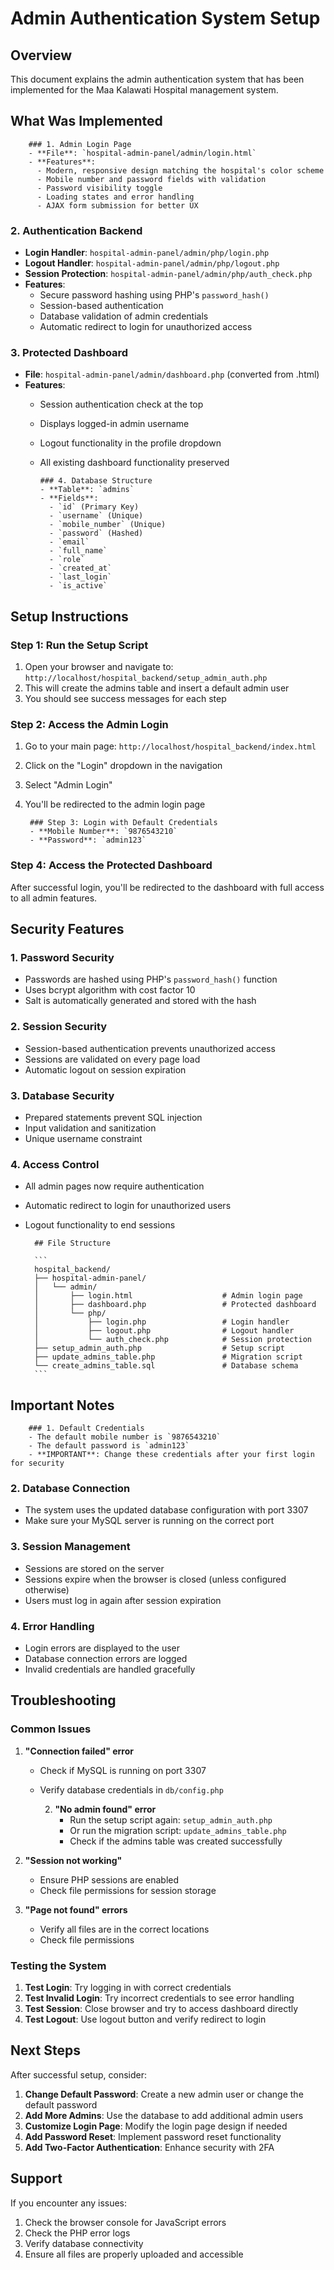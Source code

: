 # Admin Authentication System Setup

## Overview
This document explains the admin authentication system that has been implemented for the Maa Kalawati Hospital management system.

## What Was Implemented

        ### 1. Admin Login Page
        - **File**: `hospital-admin-panel/admin/login.html`
        - **Features**:
          - Modern, responsive design matching the hospital's color scheme
          - Mobile number and password fields with validation
          - Password visibility toggle
          - Loading states and error handling
          - AJAX form submission for better UX

### 2. Authentication Backend
- **Login Handler**: `hospital-admin-panel/admin/php/login.php`
- **Logout Handler**: `hospital-admin-panel/admin/php/logout.php`
- **Session Protection**: `hospital-admin-panel/admin/php/auth_check.php`
- **Features**:
  - Secure password hashing using PHP's `password_hash()`
  - Session-based authentication
  - Database validation of admin credentials
  - Automatic redirect to login for unauthorized access

### 3. Protected Dashboard
- **File**: `hospital-admin-panel/admin/dashboard.php` (converted from .html)
- **Features**:
  - Session authentication check at the top
  - Displays logged-in admin username
  - Logout functionality in the profile dropdown
  - All existing dashboard functionality preserved

        ### 4. Database Structure
        - **Table**: `admins`
        - **Fields**:
          - `id` (Primary Key)
          - `username` (Unique)
          - `mobile_number` (Unique)
          - `password` (Hashed)
          - `email`
          - `full_name`
          - `role`
          - `created_at`
          - `last_login`
          - `is_active`

## Setup Instructions

### Step 1: Run the Setup Script
1. Open your browser and navigate to: `http://localhost/hospital_backend/setup_admin_auth.php`
2. This will create the admins table and insert a default admin user
3. You should see success messages for each step

### Step 2: Access the Admin Login
1. Go to your main page: `http://localhost/hospital_backend/index.html`
2. Click on the "Login" dropdown in the navigation
3. Select "Admin Login"
4. You'll be redirected to the admin login page

        ### Step 3: Login with Default Credentials
        - **Mobile Number**: `9876543210`
        - **Password**: `admin123`

### Step 4: Access the Protected Dashboard
After successful login, you'll be redirected to the dashboard with full access to all admin features.

## Security Features

### 1. Password Security
- Passwords are hashed using PHP's `password_hash()` function
- Uses bcrypt algorithm with cost factor 10
- Salt is automatically generated and stored with the hash

### 2. Session Security
- Session-based authentication prevents unauthorized access
- Sessions are validated on every page load
- Automatic logout on session expiration

### 3. Database Security
- Prepared statements prevent SQL injection
- Input validation and sanitization
- Unique username constraint

### 4. Access Control
- All admin pages now require authentication
- Automatic redirect to login for unauthorized users
- Logout functionality to end sessions

        ## File Structure

        ```
        hospital_backend/
        ├── hospital-admin-panel/
        │   └── admin/
        │       ├── login.html                    # Admin login page
        │       ├── dashboard.php                 # Protected dashboard
        │       └── php/
        │           ├── login.php                 # Login handler
        │           ├── logout.php                # Logout handler
        │           └── auth_check.php            # Session protection
        ├── setup_admin_auth.php                  # Setup script
        ├── update_admins_table.php               # Migration script
        └── create_admins_table.sql               # Database schema
        ```

## Important Notes

        ### 1. Default Credentials
        - The default mobile number is `9876543210`
        - The default password is `admin123`
        - **IMPORTANT**: Change these credentials after your first login for security

### 2. Database Connection
- The system uses the updated database configuration with port 3307
- Make sure your MySQL server is running on the correct port

### 3. Session Management
- Sessions are stored on the server
- Sessions expire when the browser is closed (unless configured otherwise)
- Users must log in again after session expiration

### 4. Error Handling
- Login errors are displayed to the user
- Database connection errors are logged
- Invalid credentials are handled gracefully

## Troubleshooting

### Common Issues

1. **"Connection failed" error**
   - Check if MySQL is running on port 3307
   - Verify database credentials in `db/config.php`

        2. **"No admin found" error**
           - Run the setup script again: `setup_admin_auth.php`
           - Or run the migration script: `update_admins_table.php`
           - Check if the admins table was created successfully

3. **"Session not working"**
   - Ensure PHP sessions are enabled
   - Check file permissions for session storage

4. **"Page not found" errors**
   - Verify all files are in the correct locations
   - Check file permissions

### Testing the System

1. **Test Login**: Try logging in with correct credentials
2. **Test Invalid Login**: Try incorrect credentials to see error handling
3. **Test Session**: Close browser and try to access dashboard directly
4. **Test Logout**: Use logout button and verify redirect to login

## Next Steps

After successful setup, consider:

1. **Change Default Password**: Create a new admin user or change the default password
2. **Add More Admins**: Use the database to add additional admin users
3. **Customize Login Page**: Modify the login page design if needed
4. **Add Password Reset**: Implement password reset functionality
5. **Add Two-Factor Authentication**: Enhance security with 2FA

## Support

If you encounter any issues:
1. Check the browser console for JavaScript errors
2. Check the PHP error logs
3. Verify database connectivity
4. Ensure all files are properly uploaded and accessible 